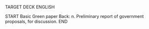 TARGET DECK
ENGLISH

START
Basic
Green paper
Back: n. Preliminary report of government proposals, for discussion.
END
